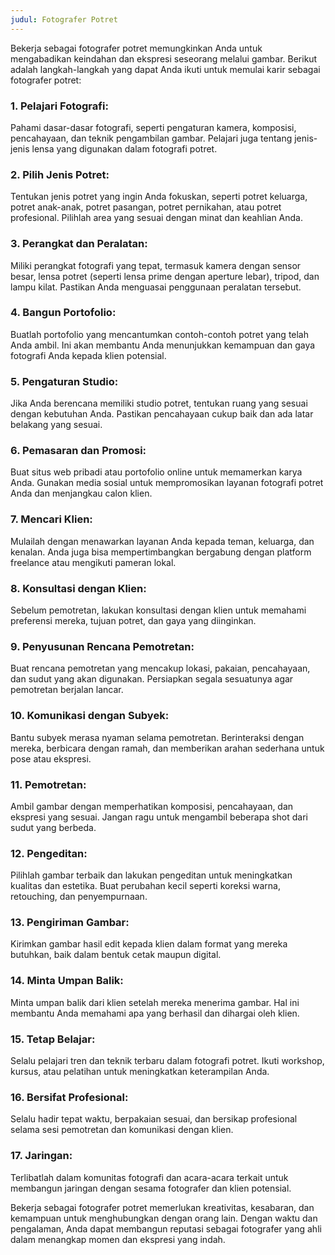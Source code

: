 ```yaml
---
judul: Fotografer Potret
---
```


Bekerja sebagai fotografer potret memungkinkan Anda untuk mengabadikan keindahan dan ekspresi seseorang melalui gambar. Berikut adalah langkah-langkah yang dapat Anda ikuti untuk memulai karir sebagai fotografer potret:

### 1. **Pelajari Fotografi:**
Pahami dasar-dasar fotografi, seperti pengaturan kamera, komposisi, pencahayaan, dan teknik pengambilan gambar. Pelajari juga tentang jenis-jenis lensa yang digunakan dalam fotografi potret.

### 2. **Pilih Jenis Potret:**
Tentukan jenis potret yang ingin Anda fokuskan, seperti potret keluarga, potret anak-anak, potret pasangan, potret pernikahan, atau potret profesional. Pilihlah area yang sesuai dengan minat dan keahlian Anda.

### 3. **Perangkat dan Peralatan:**
Miliki perangkat fotografi yang tepat, termasuk kamera dengan sensor besar, lensa potret (seperti lensa prime dengan aperture lebar), tripod, dan lampu kilat. Pastikan Anda menguasai penggunaan peralatan tersebut.

### 4. **Bangun Portofolio:**
Buatlah portofolio yang mencantumkan contoh-contoh potret yang telah Anda ambil. Ini akan membantu Anda menunjukkan kemampuan dan gaya fotografi Anda kepada klien potensial.

### 5. **Pengaturan Studio:**
Jika Anda berencana memiliki studio potret, tentukan ruang yang sesuai dengan kebutuhan Anda. Pastikan pencahayaan cukup baik dan ada latar belakang yang sesuai.

### 6. **Pemasaran dan Promosi:**
Buat situs web pribadi atau portofolio online untuk memamerkan karya Anda. Gunakan media sosial untuk mempromosikan layanan fotografi potret Anda dan menjangkau calon klien.

### 7. **Mencari Klien:**
Mulailah dengan menawarkan layanan Anda kepada teman, keluarga, dan kenalan. Anda juga bisa mempertimbangkan bergabung dengan platform freelance atau mengikuti pameran lokal.

### 8. **Konsultasi dengan Klien:**
Sebelum pemotretan, lakukan konsultasi dengan klien untuk memahami preferensi mereka, tujuan potret, dan gaya yang diinginkan.

### 9. **Penyusunan Rencana Pemotretan:**
Buat rencana pemotretan yang mencakup lokasi, pakaian, pencahayaan, dan sudut yang akan digunakan. Persiapkan segala sesuatunya agar pemotretan berjalan lancar.

### 10. **Komunikasi dengan Subyek:**
Bantu subyek merasa nyaman selama pemotretan. Berinteraksi dengan mereka, berbicara dengan ramah, dan memberikan arahan sederhana untuk pose atau ekspresi.

### 11. **Pemotretan:**
Ambil gambar dengan memperhatikan komposisi, pencahayaan, dan ekspresi yang sesuai. Jangan ragu untuk mengambil beberapa shot dari sudut yang berbeda.

### 12. **Pengeditan:**
Pilihlah gambar terbaik dan lakukan pengeditan untuk meningkatkan kualitas dan estetika. Buat perubahan kecil seperti koreksi warna, retouching, dan penyempurnaan.

### 13. **Pengiriman Gambar:**
Kirimkan gambar hasil edit kepada klien dalam format yang mereka butuhkan, baik dalam bentuk cetak maupun digital.

### 14. **Minta Umpan Balik:**
Minta umpan balik dari klien setelah mereka menerima gambar. Hal ini membantu Anda memahami apa yang berhasil dan dihargai oleh klien.

### 15. **Tetap Belajar:**
Selalu pelajari tren dan teknik terbaru dalam fotografi potret. Ikuti workshop, kursus, atau pelatihan untuk meningkatkan keterampilan Anda.

### 16. **Bersifat Profesional:**
Selalu hadir tepat waktu, berpakaian sesuai, dan bersikap profesional selama sesi pemotretan dan komunikasi dengan klien.

### 17. **Jaringan:**
Terlibatlah dalam komunitas fotografi dan acara-acara terkait untuk membangun jaringan dengan sesama fotografer dan klien potensial.

Bekerja sebagai fotografer potret memerlukan kreativitas, kesabaran, dan kemampuan untuk menghubungkan dengan orang lain. Dengan waktu dan pengalaman, Anda dapat membangun reputasi sebagai fotografer yang ahli dalam menangkap momen dan ekspresi yang indah.